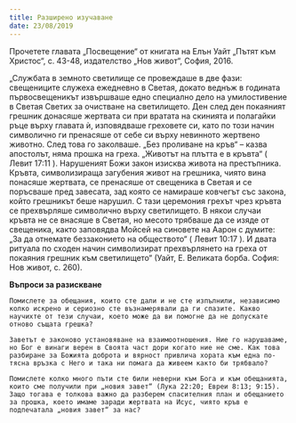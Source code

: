 ```yaml
---
title: Разширено изучаване
date: 23/08/2019
---
```


Прочетете главата „Посвещение“ от книгата на Елън Уайт „Пътят към Христос“, с. 43-48, издателство „Нов живот“, София, 2016.

„Службата в земното светилище се провеждаше в две фази: свещениците служеха ежедневно в Светая, докато веднъж в годината първосвещеникът извършваше едно специално дело на умилостивение в Светая Светих за очистване на светилището. Ден след ден покаяният грешник донасяше жертвата си при вратата на скинията и полагайки ръце върху главата ѝ, изповядваше греховете си, като по този начин символично ги пренасяше от себе си върху невинното жертвено животно. След това го заколваше. „Без проливане на кръв“ – казва апостолът, няма прошка на греха. „Животът на плътта е в кръвта“ ( Левит 17:11 ). Нарушеният Божи закон изисква живота на престъпника. Кръвта, символизираща загубения живот на грешника, чиято вина понасяше жертвата, се пренасяше от свещеника в Светая и се поръсваше пред завесата, зад която се намираше ковчегът със закона, който грешникът беше нарушил. С тази церемония грехът чрез кръвта се прехвърляше символично върху светилището. В някои случаи кръвта не се внасяше в Светая, но месото трябваше да се изяде от свещеника, както заповядва Мойсей на синовете на Аарон с думите: „За да отнемате беззаконието на обществото“ ( Левит 10:17 ). И двата ритуала по сходен начин символизират прехвърлянето на греха от покаяния грешник към светилището“ (Уайт, Е. Великата борба. София: Нов живот, с. 260).

**Въпроси за разискване**

`Помислете за обещания, които сте дали и не сте изпълнили, независимо колко искрено и сериозно сте възнамерявали да ги спазите. Какво научихте от тези случаи, което може да ви помогне да не допускате отново същата грешка?`

`Заветът е законово установяване на взаимоотношения. Ние го нарушаваме, но Бог е винаги верен в Своята част дори когато ние не сме. Как това разбиране за Божията доброта и вярност привлича хората към една по-тясна връзка с Него и така ни помага да живеем както би трябвало?`

`Помислете колко много пъти сте били неверни към Бога и към обещанията, които сме получили при „новия завет“ (Лука 22:20; Евреи 8:13; 9:15). Защо тогава е толкова важно да разберем спасителния план и обещанието за прошка, което имаме заради жертвата на Исус, чиято кръв е подпечатала „новия завет“ за нас?`